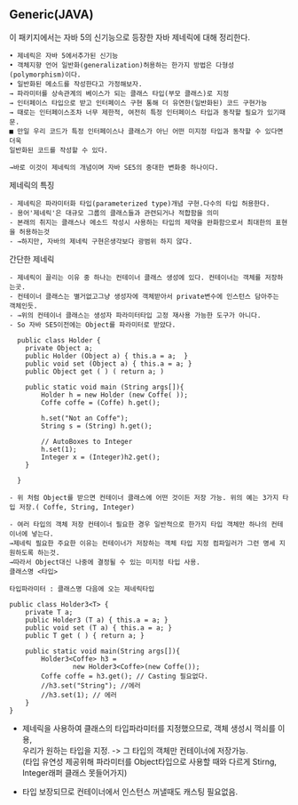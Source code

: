 
Generic(JAVA)
- 

이 패키지에서는 자바 5의 신기능으로 등장한 자바 제네릭에 대해 정리한다.

	• 제네릭은 자바 5에서추가된 신기능
	• 객체지향 언어 일반화(generalization)허용하는 한가지 방법은 다형성(polymorphism)이다.
	• 일반화된 메소드를 작성한다고 가정해보자.
	→ 파라미터를 상속관계의 베이스가 되는 클래스 타입(부모 클래스)로 지정 
	→ 인터페이스 타입으로 받고 인터페이스 구현 통해 더 유연한(일반화된) 코드 구현가능
	→ 때로는 인터페이스조차 너무 제한적, 여전히 특정 인터페이스 타입과 동작할 필요가 있기때문.
	■ 만일 우리 코드가 특정 인터페이스나 클래스가 아닌 어떤 미지정 타입과 동작할 수 있다면 더욱 
	일반화된 코드를 작성할 수 있다.
	
	→바로 이것이 제네릭의 개념이며 자바 SE5의 중대한 변화중 하나이다.

제네릭의 특징

	- 제네릭은 파라미터화 타입(parameterized type)개념 구현.다수의 타입 허용한다.
	- 용어'제네릭'은 대규모 그룹의 클래스들과 관련되거나 적합함을 의미
	- 본래의 취지는 클래스나 메소드 작성시 사용하는 타입의 제약을 완화함으로서 최대한의 표현을 허용하는것
	- →하지만, 자바의 제네릭 구현은생각보다 광범위 하지 않다.

간단한 제네릭

	- 제네릭이 끌리는 이유 중 하나는 컨테이너 클래스 생성에 있다. 컨테이너는 객체를 저장하는곳. 
	- 컨테이너 클래스는 별거없고그냥 생성자에 객체받아서 private변수에 인스턴스 담아주는 객체인듯.
	- →위의 컨테이너 클래스는 생성자 파라미터타입 고정 재사용 가능한 도구가 아니다. 
	- So 자바 SE5이전에는 Object를 파라미터로 받았다.

      public class Holder {
        private Object a;
        public Holder (Object a) { this.a = a;  }
        public void set (Object a) { this.a = a; }
        public Object get ( ) ( return a; )
        
        public static void main (String args[]){
            Holder h = new Holder (new Coffe( ));
            Coffe coffe = (Coffe) h.get();
            
            h.set("Not an Coffe");
            String s = (String) h.get();
            
            // AutoBoxes to Integer
            h.set(1);
            Integer x = (Integer)h2.get();
        }
        
      }

	- 위 처럼 Object를 받으면 컨테이너 클래스에 어떤 것이든 저장 가능. 위의 예는 3가지 타입 저장.( Coffe, String, Integer)
	
	- 여러 타입의 객체 저장 컨테이너 필요한 경우 일반적으로 한가지 타입 객체만 하나의 컨테이너에 넣는다.
	→제네릭 필요한 주요한 이유는 컨테이너가 저장하는 객체 타입 지정 컴파일러가 그런 명세 지원하도록 하는것.
	→따라서 Object대신 나중에 결정될 수 있는 미지정 타입 사용.
	클래스명 <타입>
    
    타입파라미터 : 클래스명 다음에 오는 제네릭타입
    
    public class Holder3<T> {
        private T a;
        public Holder3 (T a) { this.a = a; }
        public void set (T a) { this.a = a; }
        public T get ( ) { return a; }
    
        public static void main(String args[]){
            Holder3<Coffe> h3 = 
                    new Holder3<Coffe>(new Coffe());
            Coffe coffe = h3.get(); // Casting 필요없다.
            //h3.set("String"); //에러
            //h3.set(1); // 에러
        }
    }
   
   - 제네릭을 사용하여 클래스의 타입파라미터를 지정했으므로, 객체 생성시 꺽쇠를 이용,<br>
   우리가 원하는 타입을 지정. -> 그 타입의 객체만 컨테이너에 저장가능.<br>
   (타입 유연성 제공위해 파라미터를 Object타입으로 사용할 때와 다르게 Stirng, Integer래퍼 클래스 못들어가지)     
   
   - 타입 보장되므로 컨테이너에서 인스턴스 꺼낼때도 캐스팅 필요없음. 
   
   
   
   
   
   